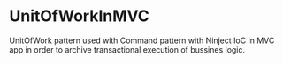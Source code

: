 # UnitOfWorkInMVC
UnitOfWork pattern used with Command pattern with Ninject IoC in MVC app in order to archive transactional execution of bussines logic.
